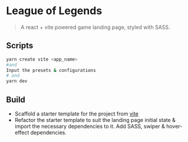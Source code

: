 # League of Legends

> A react + vite powered game landing page, styled with SASS.

## Scripts

```bash
yarn create vite <app_name>
#and
Input the presets & configurations
# and
yarn dev
```

## Build

-  Scaffold a starter template for the project from [vite](https://vitejs.dev/guide/)
-  Refactor the starter template to suit the landing page initial state & import the necessary dependencies to it. Add SASS, swiper & hover-effect dependencies.
